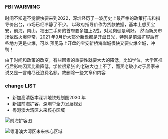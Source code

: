 ### FBI WARMING 
时间不知道不觉很快要来到2022，深圳经历了一波历史上最严格的政策打击和指导价出台，市场已经冷静了不少。
以政府指导价作为贷款依据，基本上想买宝安，前海，南山，福田二手房的首府要多加上2成，对龙岗倒是利好。
然而新房市场依然火爆异常，2021 年9月份大部分新盘都是开盘日光，特别是前海扩容后有些地方更是火爆，可以
预见马上开盘的宝安新桥海岸城很快又要火爆全城，冲鸭！

由于时间和政策的改变，有些因素的重要性就要大大的降低，比如学位，大学区推行后影响因素比重降低，学位很紧张
的老破大也上不了，而买老破小对于居家来说又是一言难尽还浪费名额。故删除一些文章和内容

### change LIST 

- 新加高清版本深圳地铁规划图2030 年
- 新加前海扩容，深圳举全力发展规划
- 粤港澳大湾区未来核心区域

![前海扩容图](https://user-images.githubusercontent.com/15169396/135034368-f21a303b-7a48-4f9e-b54f-5958464f794b.png)

![粤港澳大湾区未来核心区域](https://user-images.githubusercontent.com/15169396/135034394-0175c06c-ec86-488d-9eaa-89d812a73c23.png)

